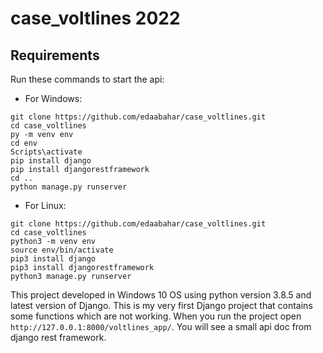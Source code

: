 # case_voltlines 2022

## Requirements

Run these commands to start the api:

- For Windows:

```git
git clone https://github.com/edaabahar/case_voltlines.git
cd case_voltlines
py -m venv env
cd env
Scripts\activate
pip install django
pip install djangorestframework
cd ..
python manage.py runserver
```

- For Linux:
```git
git clone https://github.com/edaabahar/case_voltlines.git
cd case_voltlines
python3 -m venv env
source env/bin/activate
pip3 install django
pip3 install djangorestframework
python3 manage.py runserver
```

This project developed in Windows 10 OS using python version 3.8.5 and latest version of Django. This is my very first Django project that contains some functions which are not working. When you run the project open ```http://127.0.0.1:8000/voltlines_app/```. You will see a small api doc from django rest framework.